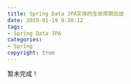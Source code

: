 ```yaml
---
title: Spring Data JPA实体的生命周期总结
date: 2019-01-19 9:30:12
tags:
- Spring Data JPA
categories:
- Spring
copyright: true
---
```

暂未完成！
<!--more-->


	
